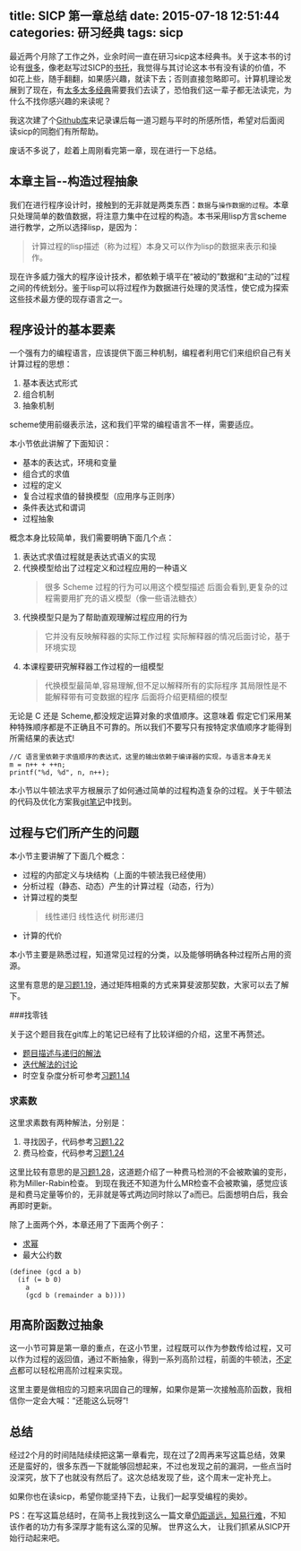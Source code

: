 title: SICP 第一章总结
date: 2015-07-18 12:51:44
categories: 研习经典
tags: sicp
---

最近两个月除了工作之外，业余时间一直在研习sicp这本经典书。关于这本书的讨论有[很多](https://www.google.com/?gws_rd=ssl#newwindow=1&safe=active&q=must+read+book+sicp)，像老赵写过SICP的[书托](http://blog.zhaojie.me/2009/07/recommended-reading-2-sicp.html)，我觉得与其讨论这本书有没有读的价值，不如花上些，随手翻翻，如果感兴趣，就读下去；否则直接忽略即可。计算机理论发展到了现在，有[太多太多经典](http://stackoverflow.com/questions/1711/what-is-the-single-most-influential-book-every-programmer-should-read)需要我们去读了，恐怕我们这一辈子都无法读完，为什么不找你感兴趣的来读呢？

我这次建了个[Github库](https://github.com/jiacai2050/sicp)来记录课后每一道习题与平时的所感所悟，希望对后面阅读sicp的同胞们有所帮助。

废话不多说了，趁着上周刚看完第一章，现在进行一下总结。

## 本章主旨--构造过程抽象

我们在进行程序设计时，接触到的无非就是两类东西：`数据`与`操作数据的过程`。本章只处理简单的数值数据，将注意力集中在过程的构造。本书采用lisp方言scheme进行教学，之所以选择lisp，是因为：
> 计算过程的lisp描述（称为过程）本身又可以作为lisp的数据来表示和操作。

现在许多威力强大的程序设计技术，都依赖于填平在“被动的”数据和“主动的”过程之间的传统划分。鉴于lisp可以将过程作为数据进行处理的灵活性，使它成为探索这些技术最方便的现存语言之一。

## 程序设计的基本要素

一个强有力的编程语言，应该提供下面三种机制，编程者利用它们来组织自己有关计算过程的思想：
1. 基本表达式形式
2. 组合机制
3. 抽象机制

scheme使用前缀表示法，这和我们平常的编程语言不一样，需要适应。

本小节依此讲解了下面知识：
- 基本的表达式，环境和变量
- 组合式的求值
- 过程的定义
- 复合过程求值的替换模型（应用序与正则序）
- 条件表达式和谓词
- 过程抽象

概念本身比较简单，我们需要明确下面几个点：
1. 表达式求值过程就是表达式语义的实现
2. 代换模型给出了过程定义和过程应用的一种语义
    > 很多 Scheme 过程的行为可以用这个模型描述
    > 后面会看到,更复杂的过程需要用扩充的语义模型（像一些语法糖衣）
3. 代换模型只是为了帮助直观理解过程应用的行为
    > 它并没有反映解释器的实际工作过程
    > 实际解释器的情况后面讨论，基于环境实现  
4. 本课程要研究解释器工作过程的一组模型
    > 代换模型最简单,容易理解,但不足以解释所有的实际程序 
    > 其局限性是不能解释带有可变数据的程序
    > 后面将介绍更精细的模型

无论是 C 还是 Scheme,都没规定运算对象的求值顺序。这意味着 假定它们采用某种特殊顺序都是不正确且不可靠的。所以我们不要写只有按特定求值顺序才能得到所需结果的表达式!
```
//C 语言里依赖于求值顺序的表达式，这里的输出依赖于编译器的实现，与语言本身无关
m = n++ + ++n;
printf("%d, %d", n, n++);
```
本小节以牛顿法求平方根展示了如何通过简单的过程构造复杂的过程。关于牛顿法的代码及优化方案我[git笔记](https://github.com/jiacai2050/sicp/blob/master/05/2015-05-19.md)中找到。

## 过程与它们所产生的问题

本小节主要讲解了下面几个概念：
- 过程的内部定义与块结构（上面的牛顿法我已经使用）
- 分析过程（静态、动态）产生的计算过程（动态，行为）
- 计算过程的类型
  > 线性递归
  > 线性迭代
  > 树形递归
- 计算的代价

本小节主要是熟悉过程，知道常见过程的分类，以及能够明确各种过程所占用的资源。

这里有意思的是[习题1.19](https://github.com/jiacai2050/sicp/blob/master/exercises/01/1.19.md)，通过矩阵相乘的方式来算斐波那契数，大家可以去了解下。

###找零钱

关于这个题目我在git库上的笔记已经有了比较详细的介绍，这里不再赘述。
- [题目描述与递归的解法](https://github.com/jiacai2050/sicp/blob/master/05/2015-05-21-count-change-recurisve.md)
- [迭代解法的讨论](https://github.com/jiacai2050/sicp/blob/master/05/2015-05-24-count-change-iterative.md)
- 时空复杂度分析可参考[习题1.14](https://github.com/jiacai2050/sicp/blob/master/exercises/01/1.14.md)

### 求素数

这里求素数有两种解法，分别是：
1. 寻找因子，代码参考[习题1.22](https://github.com/jiacai2050/sicp/blob/master/exercises/01/1.22.scm)
2. 费马检查，代码参考[习题1.24](https://github.com/jiacai2050/sicp/blob/master/exercises/01/1.24.scm)

这里比较有意思的是[习题1.28](https://github.com/jiacai2050/sicp/blob/master/exercises/01/1.28.scm)，这道题介绍了一种费马检测的不会被欺骗的变形，称为Miller-Rabin检查。
到现在我还不知道为什么MR检查不会被欺骗，感觉应该是和费马定量等价的，无非就是等式两边同时除以了a而已。后面想明白后，我会再即时更新。

除了上面两个外，本章还用了下面两个例子：
- [求幂](https://github.com/jiacai2050/sicp/blob/master/05/2015-05-28.md)
- 最大公约数
```
(definee (gcd a b)
  (if (= b 0)
    a
    (gcd b (remainder a b))))
```

## 用高阶函数过抽象

这一小节可算是第一章的重点，在这小节里，过程既可以作为参数传给过程，又可以作为过程的返回值，通过不断抽象，得到一系列高阶过程，前面的牛顿法，[不定点](https://github.com/jiacai2050/sicp/blob/master/07/2015-07-06.md)都可以轻松用高阶过程来实现。

这里主要是做相应的习题来巩固自己的理解，如果你是第一次接触高阶函数，我相信你一定会大喊：“还能这么玩呀”!

## 总结

经过2个月的时间陆陆续续把这第一章看完，现在过了2周再来写这篇总结，效果还是蛮好的，很多东西一下就能够回想起来，不过也发现之前的漏洞，一些点当时没深究，放下了也就没有然后了。这次总结发现了些，这个周末一定补充上。

如果你也在读sicp，希望你能坚持下去，让我们一起享受编程的奥妙。

PS：在写这篇总结时，在简书上我找到这么一篇文章[仍距遥远，知易行难](http://www.jianshu.com/p/fe89c4b6bd28)，不知该作者的功力有多深厚才能有这么深的见解。
世界这么大， 让我们抓紧从SICP开始行动起来吧。
